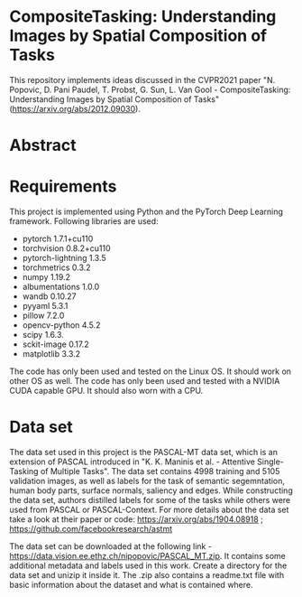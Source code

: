 # CompositeTasking: Understanding Images by Spatial Composition of Tasks

This repository implements ideas discussed in the CVPR2021 paper "N. Popovic, D. Pani Paudel, T. Probst, G. Sun, L. Van Gool - CompositeTasking: Understanding Images by Spatial Composition of Tasks" (https://arxiv.org/abs/2012.09030).

# Abstract


# Requirements
This project is implemented using Python and the PyTorch Deep Learning framework. Following libraries are used:

* pytorch 1.7.1+cu110
* torchvision 0.8.2+cu110
* pytorch-lightning 1.3.5
* torchmetrics 0.3.2
* numpy 1.19.2
* albumentations 1.0.0
* wandb 0.10.27
* pyyaml 5.3.1
* pillow 7.2.0
* opencv-python 4.5.2
* scipy 1.6.3.
* sckit-image 0.17.2
* matplotlib 3.3.2

The code has only been used and tested on the Linux OS. It should work on other OS as well.
The code has only been used and tested with a NVIDIA CUDA capable GPU. It should also worn with a CPU.

# Data set
The data set used in this project is the PASCAL-MT data set, which is an extension of PASCAL introduced in "K. K. Maninis et al. - Attentive Single-Tasking of Multiple Tasks". 
The data set contains 4998 training and 5105 validation images, as well as labels for the task of semantic segemntation, human body parts, surface normals, saliency and edges.
While constructing the data set, authors distilled labels for some of the tasks while others were used from PASCAL or PASCAL-Context.
For more details about the data set take a look at their paper or code: https://arxiv.org/abs/1904.08918 ; https://github.com/facebookresearch/astmt

The data set can be downloaded at the following link - https://data.vision.ee.ethz.ch/nipopovic/PASCAL_MT.zip. It contains some additional metadata and labels used in this work. Create a directory for the data set and unizip it inside it. The .zip also contains a readme.txt file with basic information about the dataset and what is contained where.



